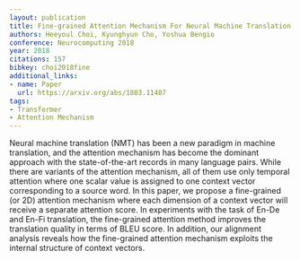 ```yaml
---
layout: publication
title: Fine-grained Attention Mechanism For Neural Machine Translation
authors: Heeyoul Choi, Kyunghyun Cho, Yoshua Bengio
conference: Neurocomputing 2018
year: 2018
citations: 157
bibkey: choi2018fine
additional_links:
- name: Paper
  url: https://arxiv.org/abs/1803.11407
tags:
- Transformer
- Attention Mechanism
---
```

Neural machine translation (NMT) has been a new paradigm in machine
translation, and the attention mechanism has become the dominant approach with
the state-of-the-art records in many language pairs. While there are variants
of the attention mechanism, all of them use only temporal attention where one
scalar value is assigned to one context vector corresponding to a source word.
In this paper, we propose a fine-grained (or 2D) attention mechanism where each
dimension of a context vector will receive a separate attention score. In
experiments with the task of En-De and En-Fi translation, the fine-grained
attention method improves the translation quality in terms of BLEU score. In
addition, our alignment analysis reveals how the fine-grained attention
mechanism exploits the internal structure of context vectors.